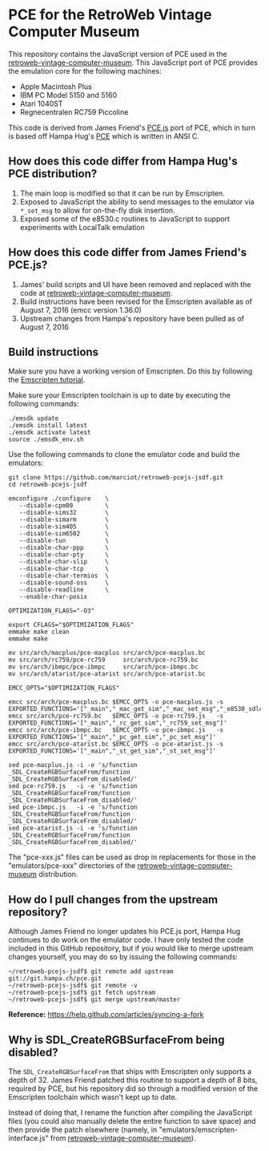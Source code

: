 
PCE for the RetroWeb Vintage Computer Museum
============================================

This repository contains the JavaScript version of PCE used in the [retroweb-vintage-computer-museum](https://github.com/marciot/retroweb-vintage-computer-museum). This JavaScript port of PCE provides the
emulation core for the following machines:

* Apple Macintosh Plus
* IBM PC Model 5150 and 5160
* Atari 1040ST
* Regnecentralen RC759 Piccoline

This code is derived from James Friend's [PCE.js](https://github.com/jsdf/pce) port of PCE, which in turn is based off
Hampa Hug's [PCE](http://www.hampa.ch/pce) which is written in ANSI C.

## How does this code differ from Hampa Hug's PCE distribution?

1. The main loop is modified so that it can be run by Emscripten.
2. Exposed to JavaScript the ability to send messages to the emulator via `*_set_msg` to allow for on-the-fly disk insertion.
3. Exposed some of the e8530.c routines to JavaScript to support experiments with LocalTalk emulation

## How does this code differ from James Friend's PCE.js?

1. James' build scripts and UI have been removed and replaced with the code at [retroweb-vintage-computer-museum](https://github.com/marciot/retroweb-vintage-computer-museum).
2. Build instructions have been revised for the Emscripten available as of August 7, 2016 (emcc version 1.36.0)
3. Upstream changes from Hampa's repository have been pulled as of August 7, 2016

## Build instructions

Make sure you have a working version of Emscripten. Do this by following the [Emscripten tutorial](https://kripken.github.io/emscripten-site/index.html).

Make sure your Emscripten toolchain is up to date by executing the following commands:

```
./emsdk update
./emsdk install latest
./emsdk activate latest
source ./emsdk_env.sh
```

Use the following commands to clone the emulator code and build the emulators:

```
git clone https://github.com/marciot/retroweb-pcejs-jsdf.git
cd retroweb-pcejs-jsdf

emconfigure ./configure    \
   --disable-cpm80         \
   --disable-sims32        \
   --disable-simarm        \
   --disable-sim405        \
   --disable-sim6502       \
   --disable-tun           \
   --disable-char-ppp      \
   --disable-char-pty      \
   --disable-char-slip     \
   --disable-char-tcp      \
   --disable-char-termios  \
   --disable-sound-oss     \
   --disable-readline      \
   --enable-char-posix     

OPTIMIZATION_FLAGS="-O3"

export CFLAGS="$OPTIMIZATION_FLAGS"
emmake make clean
emmake make

mv src/arch/macplus/pce-macplus src/arch/pce-macplus.bc
mv src/arch/rc759/pce-rc759     src/arch/pce-rc759.bc
mv src/arch/ibmpc/pce-ibmpc     src/arch/pce-ibmpc.bc
mv src/arch/atarist/pce-atarist src/arch/pce-atarist.bc

EMCC_OPTS="$OPTIMIZATION_FLAGS"

emcc src/arch/pce-macplus.bc $EMCC_OPTS -o pce-macplus.js -s EXPORTED_FUNCTIONS='["_main","_mac_get_sim","_mac_set_msg","_e8530_sdlc_frame_available"]'
emcc src/arch/pce-rc759.bc   $EMCC_OPTS -o pce-rc759.js   -s EXPORTED_FUNCTIONS='["_main","_rc_get_sim","_rc759_set_msg"]'
emcc src/arch/pce-ibmpc.bc   $EMCC_OPTS -o pce-ibmpc.js   -s EXPORTED_FUNCTIONS='["_main","_pc_get_sim","_pc_set_msg"]'
emcc src/arch/pce-atarist.bc $EMCC_OPTS -o pce-atarist.js -s EXPORTED_FUNCTIONS='["_main","_st_get_sim","_st_set_msg"]'

sed pce-macplus.js -i -e 's/function _SDL_CreateRGBSurfaceFrom/function _SDL_CreateRGBSurfaceFrom_disabled/'
sed pce-rc759.js   -i -e 's/function _SDL_CreateRGBSurfaceFrom/function _SDL_CreateRGBSurfaceFrom_disabled/'
sed pce-ibmpc.js   -i -e 's/function _SDL_CreateRGBSurfaceFrom/function _SDL_CreateRGBSurfaceFrom_disabled/'
sed pce-atarist.js -i -e 's/function _SDL_CreateRGBSurfaceFrom/function _SDL_CreateRGBSurfaceFrom_disabled/'
```

The "pce-xxx.js" files can be used as drop in replacements for those in the "emulators/pce-xxx" directories of the
[retroweb-vintage-computer-museum](https://github.com/marciot/retroweb-vintage-computer-museum) distribution.

## How do I pull changes from the upstream repository?

Although James Friend no longer updates his PCE.js port, Hampa Hug continues to do work on the emulator code. I have only tested the code included in this GitHub repository, but if you would like to merge upstream changes yourself, you may do so by issuing the following commands:

```
~/retroweb-pcejs-jsdf$ git remote add upstream git://git.hampa.ch/pce.git
~/retroweb-pcejs-jsdf$ git remote -v
~/retroweb-pcejs-jsdf$ git fetch upstream
~/retroweb-pcejs-jsdf$ git merge upstream/master
```

**Reference:** https://help.github.com/articles/syncing-a-fork

## Why is SDL_CreateRGBSurfaceFrom being disabled?

The `SDL_CreateRGBSurfaceFrom` that ships with Emscripten only supports a depth of 32. James Friend patched this routine to support a
depth of 8 bits, required by PCE, but his repository did so through a modified version of the Emscripten toolchain which wasn't
kept up to date.

Instead of doing that, I rename the function after compiling the JavaScript files (you could also manually delete
the entire function to save space) and then provide the patch elsewhere (namely, in "emulators/emscripten-interface.js" from [retroweb-vintage-computer-museum](https://github.com/marciot/retroweb-vintage-computer-museum)).